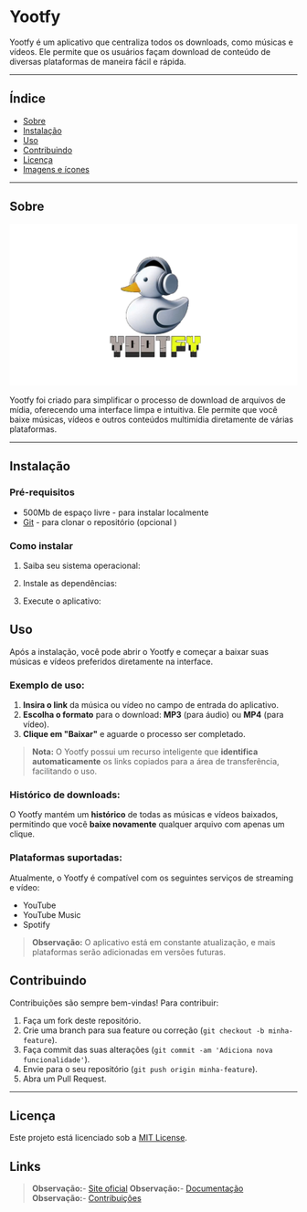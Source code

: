# Yootfy

Yootfy é um aplicativo que centraliza todos os downloads, como músicas e vídeos. Ele permite que os usuários façam download de conteúdo de diversas plataformas de maneira fácil e rápida.

---

## Índice

- [Sobre](#sobre)
- [Instalação](#instalação)
- [Uso](#uso)
- [Contribuindo](#contribuindo)
- [Licença](#licença)
- [Imagens e ícones](#imagens-e-ícones)

---

## Sobre

![Logo Yootfy](./images/logo.png)
  
Yootfy foi criado para simplificar o processo de download de arquivos de mídia, oferecendo uma interface limpa e intuitiva. Ele permite que você baixe músicas, vídeos e outros conteúdos multimídia diretamente de várias plataformas.



---

## Instalação

### Pré-requisitos

- 500Mb de espaço livre - para instalar localmente
- [Git](https://git-scm.com/) - para clonar o repositório (opcional )

### Como instalar

1. Saiba seu sistema operacional:


2. Instale as dependências:


3. Execute o aplicativo:


## Uso

Após a instalação, você pode abrir o Yootfy e começar a baixar suas músicas e vídeos preferidos diretamente na interface.

### Exemplo de uso:

1. **Insira o link** da música ou vídeo no campo de entrada do aplicativo.
2. **Escolha o formato** para o download: **MP3** (para áudio) ou **MP4** (para vídeo).
3. **Clique em "Baixar"** e aguarde o processo ser completado.

> **Nota:** O Yootfy possui um recurso inteligente que **identifica automaticamente** os links copiados para a área de transferência, facilitando o uso.

### Histórico de downloads:

O Yootfy mantém um **histórico** de todas as músicas e vídeos baixados, permitindo que você **baixe novamente** qualquer arquivo com apenas um clique.

### Plataformas suportadas:

Atualmente, o Yootfy é compatível com os seguintes serviços de streaming e vídeo:

- YouTube
- YouTube Music
- Spotify

> **Observação:** O aplicativo está em constante atualização, e mais plataformas serão adicionadas em versões futuras.
## Contribuindo

Contribuições são sempre bem-vindas! Para contribuir:

1. Faça um fork deste repositório.
2. Crie uma branch para sua feature ou correção (`git checkout -b minha-feature`).
3. Faça commit das suas alterações (`git commit -am 'Adiciona nova funcionalidade'`).
4. Envie para o seu repositório (`git push origin minha-feature`).
5. Abra um Pull Request.

---

## Licença

Este projeto está licenciado sob a [MIT License](LICENSE).



## Links

> **Observação:**- [Site oficial](https://www.yootfy.com)
> **Observação:**- [Documentação](https://www.yootfy.com/docs)
> **Observação:**- [Contribuições](https://github.com/seu-usuario/yootfy/pulls)

